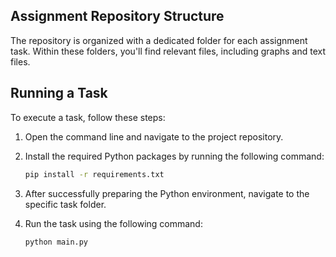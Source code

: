 ## Assignment Repository Structure

The repository is organized with a dedicated folder for each assignment task. Within these folders, you'll find relevant files, including graphs and text files.

## Running a Task

To execute a task, follow these steps:

1. Open the command line and navigate to the project repository.

2. Install the required Python packages by running the following command:

    ```bash
    pip install -r requirements.txt
    ```

3. After successfully preparing the Python environment, navigate to the specific task folder.

4. Run the task using the following command:

    ```bash
    python main.py
    ```